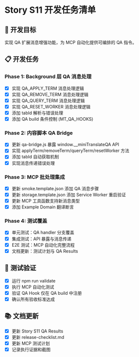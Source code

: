 # Story S11 开发任务清单

## 🎯 开发目标
实现 QA 扩展消息增强功能，为 MCP 自动化提供可编排的 QA 指令。

## 📋 开发任务

### Phase 1: Background 层 QA 消息处理
- [x] 实现 QA_APPLY_TERM 消息处理逻辑
- [x] 实现 QA_REMOVE_TERM 消息处理逻辑  
- [x] 实现 QA_QUERY_TERM 消息处理逻辑
- [x] 实现 QA_RESET_WORKER 消息处理逻辑
- [x] 添加 tabId 解析与错误处理
- [x] 添加 QA build 条件控制 (MT_QA_HOOKS)

### Phase 2: 内容脚本 QA Bridge
- [x] 更新 qa-bridge.js 暴露 window.__miniTranslateQA API
- [x] 实现 applyTerm/removeTerm/queryTerm/resetWorker 方法
- [x] 添加 tabId 自动获取机制
- [x] 实现消息传递错误处理

### Phase 3: MCP 批处理集成
- [x] 更新 smoke.template.json 添加 QA 消息步骤
- [x] 更新 storage.template.json 添加 Service Worker 重启验证
- [x] 更新 MCP 工具函数支持新消息类型
- [x] 添加 Example Domain 翻译断言

### Phase 4: 测试覆盖
- [x] 单元测试：QA handler 分支覆盖
- [x] 集成测试：API 暴露与消息传递
- [x] E2E 测试：MCP 自动化完整流程
- [x] 文档更新：测试计划与 QA Results

## 🧪 测试验证
- [x] 运行 npm run validate
- [x] 执行 MCP 自动化测试
- [x] 验证 QA Hook 仅在 QA build 中注册
- [x] 确认所有验收标准达成

## 📚 文档更新
- [x] 更新 Story S11 QA Results
- [x] 更新 release-checklist.md
- [x] 更新 MCP 测试计划
- [x] 记录执行证据和截图
